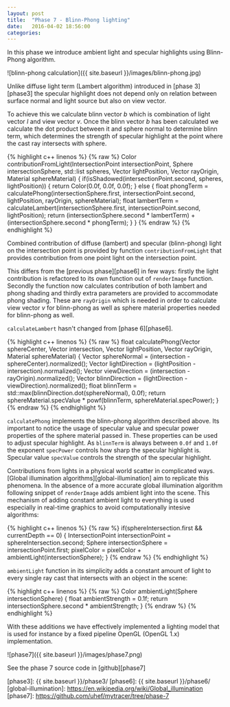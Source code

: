 ```yaml
---
layout: post
title:  "Phase 7 - Blinn-Phong lighting"
date:   2016-04-02 18:56:00
categories:
---
```


In this phase we introduce ambient light and specular highlights using Blinn-Phong algorithm.

<!-- break -->

![blinn-phong calculation]({{ site.baseurl }}/images/blinn-phong.jpg)

Unlike diffuse light term (Lambert algorithm) introduced in [phase 3][phase3] the specular highlight does not depend only on relation between surface normal and light source but also on view vector.

To achieve this we calculate blinn vector *b* which is combination of light vector *l* and view vector *v*. Once the blinn vector *b* has been calculated we calculate the dot product between it and sphere normal to determine blinn term, which determines the strength of specular highlight at the point where the cast ray intersects with sphere.

{% highlight c++ linenos %}
{% raw %}
Color contributionFromLight(IntersectionPoint intersectionPoint, Sphere intersectionSphere, std::list<Sphere> spheres, Vector lightPosition, Vector rayOrigin, Material sphereMaterial) {
  if(isShadowed(intersectionPoint.second, spheres, lightPosition)) {
    return Color(0.0f, 0.0f, 0.0f);
  } else {
    float phongTerm = calculatePhong(intersectionSphere.first, intersectionPoint.second, lightPosition, rayOrigin, sphereMaterial);
    float lambertTerm = calculateLambert(intersectionSphere.first, intersectionPoint.second, lightPosition);
    return (intersectionSphere.second * lambertTerm) + (intersectionSphere.second * phongTerm);
  }
}
{% endraw %}
{% endhighlight %}

Combined contribution of diffuse (lambert) and specular (blinn-phong) light on the intersection point is provided by function `contributionFromLight` that provides contribution from one point light on the intersection point.

This differs from the [previous phase][phase6] in few ways: firstly the light contribution is refactored to its own function out of `renderImage` function. Secondly the function now calculates contribution of both lambert and phong shading and thirdly extra parameters are provided to accommodate phong shading. These are `rayOrigin` which is needed in order to calculate view vector *v* for blinn-phong as well as sphere material properties needed for blinn-phong as well.

`calculateLambert` hasn't changed from [phase 6][phase6].

{% highlight c++ linenos %}
{% raw %}
float calculatePhong(Vector sphereCenter, Vector intersection, Vector lightPosition, Vector rayOrigin, Material sphereMaterial) {
  Vector sphereNormal = (intersection - sphereCenter).normalized();
  Vector lightDirection = (lightPosition - intersection).normalized();
  Vector viewDirection = (intersection - rayOrigin).normalized();
  Vector blinnDirection = (lightDirection - viewDirection).normalized();
  float blinnTerm = std::max(blinnDirection.dot(sphereNormal), 0.0f);
  return sphereMaterial.specValue * powf(blinnTerm, sphereMaterial.specPower);
}
{% endraw %}
{% endhighlight %}

`calculatePhong` implements the blinn-phong algorithm described above. Its important to notice the usage of specular value and specular power properties of the sphere material passed in. These properties can be used to adjust specular highlight. As `blinnTerm` is always between `0.0f` and `1.0f` the exponent `specPower` controls how sharp the specular highlight is. Specular value `specValue` controls the strength of the specular highlight.

Contributions from lights in a physical world scatter in complicated ways. [Global illumination algorithms][global-illumination] aim to replicate this phenomena. In the absence of a more accurate global illumination algorithm following snippet of `renderImage` adds ambient light into the scene. This mechanism of adding constant ambient light to everything is used especially in real-time graphics to avoid computationally intesive algorithms:

{% highlight c++ linenos %}
{% raw %}
if(sphereIntersection.first && currentDepth == 0) {
  IntersectionPoint intersectionPoint = sphereIntersection.second;
  Sphere intersectionSphere = intersectionPoint.first;
  pixelColor = pixelColor + ambientLight(intersectionSphere);
}
{% endraw %}
{% endhighlight %}

`ambientLight` function in its simplicity adds a constant amount of light to every single ray cast that intersects with an object in the scene:

{% highlight c++ linenos %}
{% raw %}
Color ambientLight(Sphere intersectionSphere) {
  float ambientStrength = 0.1f;
  return intersectionSphere.second * ambientStrength;
}
{% endraw %}
{% endhighlight %}

With these additions we have effectively implemented a lighting model that is used for instance by a fixed pipeline OpenGL (OpenGL 1.x) implementation.

![phase7]({{ site.baseurl }}/images/phase7.png)

See the phase 7 source code in [github][phase7]

[phase3]:              {{ site.baseurl }}/phase3/
[phase6]:              {{ site.baseurl }}/phase6/
[global-illumination]: https://en.wikipedia.org/wiki/Global_illumination
[phase7]:              https://github.com/uhef/mytracer/tree/phase-7

